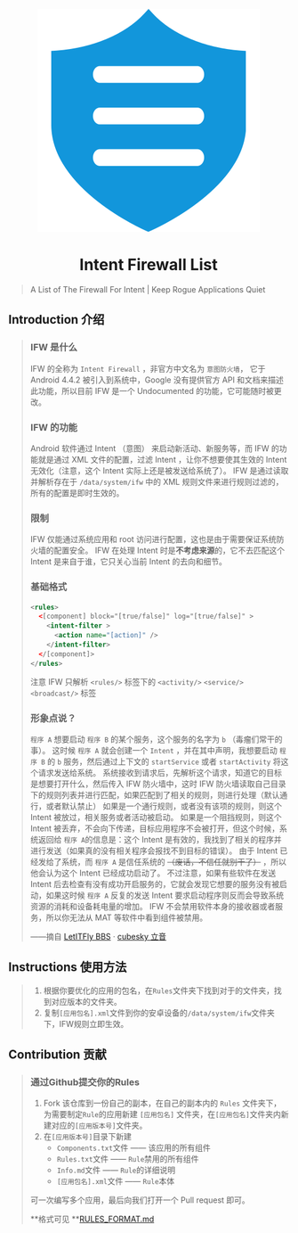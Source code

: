 <p align="center">
<img src="assets/firewalls-1529068049532.svg" alt="Intent Firewall List">
</p>
<h1 align="center">
Intent Firewall List
</h1>



> A List of The Firewall For Intent | Keep Rogue Applications Quiet



## Introduction 介绍

> ### IFW 是什么
>
> IFW 的全称为 `Intent Firewall` ，非官方中文名为 `意图防火墙`， 它于 Android 4.4.2 被引入到系统中，Google 没有提供官方 API 和文档来描述此功能，所以目前 IFW 是一个 Undocumented 的功能，它可能随时被更改。
>
> ### IFW 的功能
>
> Android 软件通过 Intent （意图） 来启动新活动、新服务等，而 IFW 的功能就是通过 XML 文件的配置，过滤 Intent ，让你不想要使其生效的 Intent 无效化（注意，这个 Intent 实际上还是被发送给系统了）。 
> IFW 是通过读取并解析存在于 `/data/system/ifw` 中的 XML 规则文件来进行规则过滤的，所有的配置是即时生效的。
>
> ### 限制
>
> IFW 仅能通过系统应用和 root 访问进行配置，这也是由于需要保证系统防火墙的配置安全。 
> IFW 在处理 Intent 时是**不考虑来源**的，它不去匹配这个 Intent 是来自于谁，它只关心当前 Intent 的去向和细节。
>
> ### 基础格式
>
> ```xml
> <rules>
>   <[component] block="[true/false]" log="[true/false]" >
>     <intent-filter >
>       <action name="[action]" />
>     </intent-filter>
>   </[component]>
> </rules>
> ```
>
> 注意 IFW 只解析 `<rules/>` 标签下的 `<activity/>` `<service/>` `<broadcast/>` 标签
>
> ### 形象点说？
>
> `程序 A` 想要启动 `程序 B` 的某个服务，这个服务的名字为 `b` （毒瘤们常干的事）。 
> 这时候 `程序 A` 就会创建一个 `Intent` ，并在其中声明，我想要启动 `程序 B` 的 `b` 服务，然后通过上下文的 `startService` 或者 `startActivity` 将这个请求发送给系统。 
> 系统接收到请求后，先解析这个请求，知道它的目标是想要打开什么，然后传入 IFW 防火墙中，这时 IFW 防火墙读取自己目录下的规则列表并进行匹配，如果匹配到了相关的规则，则进行处理（默认通行，或者默认禁止）
> 如果是一个通行规则，或者没有该项的规则，则这个 Intent 被放过，相关服务或者活动被启动。
> 如果是一个阻挡规则，则这个 Intent 被丢弃，不会向下传递，目标应用程序不会被打开，但这个时候，系统返回给 `程序 A`的信息是：这个 Intent 是有效的，我找到了相关的程序并进行发送（如果真的没有相关程序会报找不到目标的错误）。
> 由于 Intent 已经发给了系统，而 `程序 A` 是信任系统的 ~~（废话，不信任就别干了）~~ ，所以他会认为这个 Intent 已经成功启动了。
> 不过注意，如果有些软件在发送 Intent 后去检查有没有成功开启服务的，它就会发现它想要的服务没有被启动，如果这时候 `程序 A` 反复的发送 Intent 要求启动程序则反而会导致系统资源的消耗和设备耗电量的增加。 
> IFW 不会禁用软件本身的接收器或者服务，所以你无法从 MAT 等软件中看到组件被禁用。
>
> ——摘自 [LetITFly BBS](https://bbs.letitfly.me/d/395) · [cubesky 立音](https://bbs.letitfly.me/u/18)



## Instructions 使用方法

> 1. 根据你要优化的应用的包名，在`Rules`文件夹下找到对于的文件夹，找到对应版本的文件夹。
> 2. 复制`[应用包名].xml`文件到你的安卓设备的`/data/system/ifw`文件夹下，IFW规则立即生效。



## Contribution 贡献

> ### 通过Github提交你的Rules
>
> 1. Fork 该仓库到一份自己的副本，在自己的副本内的 `Rules` 文件夹下，为需要制定`Rule`的应用新建 `[应用包名]` 文件夹，在`[应用包名]`文件夹内新建对应的`[应用版本号]`文件夹。
> 2. 在`[应用版本号]`目录下新建
>    - `Components.txt`文件 —— 该应用的所有组件
>    - `Rules.txt`文件 —— `Rule`禁用的所有组件
>    -  `Info.md`文件 —— `Rule`的详细说明
>    - `[应用包名].xml`文件 —— `Rule`本体
>
> 可一次编写多个应用，最后向我们打开一个 Pull request 即可。
>
> **格式可见 **[RULES_FORMAT.md](https://github.com/LaelLuo/Intent-Firewall-List/blob/master/RULES_FORMAT.md)


